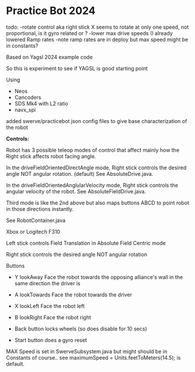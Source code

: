 # Practice Bot 2024

todo: 
-rotate control aka right stick X seems to rotate at only one speed, not proportional, is it gyro related or ?
-lower max drive speeds (I already lowered Ramp rates 
-note ramp rates are in deploy but max speed might be in constants?


Based on Yagsl 2024 example code 

So this is experiment to see if YAGSL is good starting point 

Using 
* Neos
* Cancoders
* SDS Mk4 with L2 ratio
* navx_spi 


added swerve/practicebot json config files to give base characterization of the robot

**Controls:**

Robot has 3 possible teleop modes of control that affect mainly how the Right stick affects robot facing angle.

In the driveFieldOrientedDirectAngle mode, Right stick controls the desired angle NOT angular rotation. (default) See AbsoluteDrive.java.

In the driveFieldOrientedAnglularVelocity mode, Right stick controls the angular velocity of the robot. See AbsoluteFieldDrive.java.

Third mode is like the 2nd above but also maps buttons ABCD to point robot in those directions instantly.

See RobotContainer.java 

Xbox or Logitech F310 

Left stick controls Field Translation in Absolute Field Centric mode

Right stick controls the desired angle NOT angular rotation

Buttons

*  Y lookAway      Face the robot towards the opposing alliance's wall in the same direction the driver is

*  A lookTowards   Face the robot towards the driver

*  X lookLeft      Face the robot left

*  B lookRight     Face the robot right

*  Back button locks wheels (so does disable for 10 secs)

*  Start button does a gyro reset
  
 
MAX Speed is set in SwerveSubsystem.java but might should be in Constants of course..
see maximumSpeed = Units.feetToMeters(14.5);  is default.

